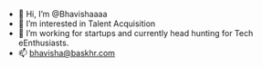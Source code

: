- 👋 Hi, I’m @Bhavishaaaa
- 👀 I’m interested in Talent Acquisition
- 💞️ I’m working for startups and currently head hunting for Tech eEnthusiasts.
- 📫 bhavisha@baskhr.com

<!---
Bhavishaaaa/Bhavishaaaa is a ✨ special ✨ repository because its `README.md` (this file) appears on your GitHub profile.
You can click the Preview link to take a look at your changes.
--->
